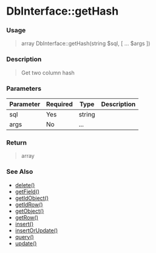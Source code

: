 
# DbInterface::getHash 

### Usage

> array DbInterface::getHash(string $sql, [ ... $args ])

### Description

> Get two column hash

### Parameters

Parameter | Required | Type | Description
------------- |------------- |------------- |------------- 
sql | Yes | string |
args | No | ... |

### Return
> array 
### See Also

* [delete()](delete.md)
* [getField()](getfield.md)
* [getIdObject()](getidobject.md)
* [getIdRow()](getidrow.md)
* [getObject()](getobject.md)
* [getRow()](getrow.md)
* [insert()](insert.md)
* [insertOrUpdate()](insertorupdate.md)
* [query()](query.md)
* [update()](update.md)



